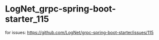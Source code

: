 # LogNet_grpc-spring-boot-starter_115
for issues: https://github.com/LogNet/grpc-spring-boot-starter/issues/115
